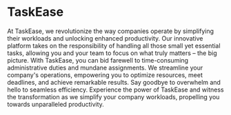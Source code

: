# TaskEase

At TaskEase, we revolutionize the way companies operate by simplifying their workloads and unlocking enhanced productivity. Our innovative platform takes on the responsibility of handling all those small yet essential tasks, allowing you and your team to focus on what truly matters – the big picture. With TaskEase, you can bid farewell to time-consuming administrative duties and mundane assignments. We streamline your company's operations, empowering you to optimize resources, meet deadlines, and achieve remarkable results. Say goodbye to overwhelm and hello to seamless efficiency. Experience the power of TaskEase and witness the transformation as we simplify your company workloads, propelling you towards unparalleled productivity.
